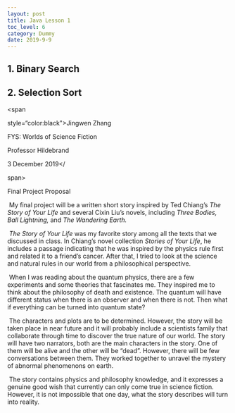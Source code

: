 ```yaml
---
layout: post
title: Java Lesson 1
toc_level: 6
category: Dummy
date: 2019-9-9
---
```


## 1. Binary Search

## 2. Selection Sort

<span

style=“color:black">Jingwen Zhang

FYS: Worlds of Science Fiction

Professor Hildebrand 

3 December 2019</

span>



Final Project Proposal

​	My final project will be a written short story inspired by Ted Chiang’s *The Story of Your Life* and several Cixin Liu’s novels, including *Three Bodies, Ball Lightning,* and *The Wandering Earth.*

​	*The Story of Your Life* was my favorite story among all the texts that we discussed in class. In Chiang’s novel collection *Stories of Your Life*, he includes a passage indicating that he was inspired by the physics rule first and related it to a friend’s cancer. After that, I tried to look at the science and natural rules in our world from a philosophical perspective. 

​	When I was reading about the quantum physics, there are a few experiments and some theories that fascinates me. They inspired me to think about the philosophy of death and existence. The quantum will have different status when there is an observer and when there is not. Then what if everything can be turned into quantum state? 

​	The characters and plots are to be determined. However, the story will be taken place in near future and it will probably include a scientists family that collaborate through time to discover the true nature of our world. The story will have two narrators, both are the main characters in the story. One of them will be alive and the other will be “dead”. However, there will be few conversations between them. They worked together to unravel the mystery of abnormal phenomenons on earth.

​	The story contains physics and philosophy knowledge, and it expresses a genuine good wish that currently can only come true in science fiction. However, it is not impossible that one day, what the story describes will turn into reality.